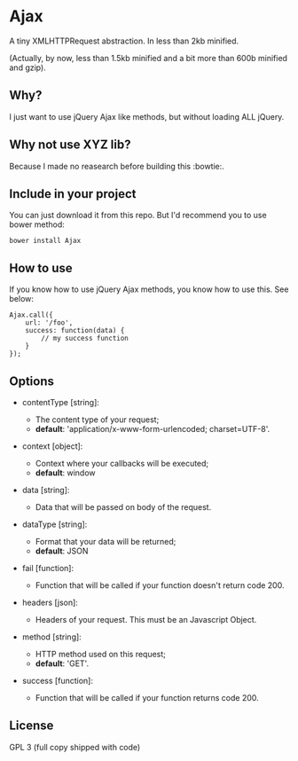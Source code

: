# Ajax

A tiny XMLHTTPRequest abstraction. In less than 2kb minified.

(Actually, by now, less than 1.5kb minified and a bit more than 600b minified and gzip).


## Why?

I just want to use jQuery Ajax like methods, but without loading ALL jQuery.


## Why not use XYZ lib?

Because I made no reasearch before building this :bowtie:.


## Include in your project

You can just download it from this repo. But I'd recommend you to use bower method:

```
bower install Ajax
```

## How to use

If you know how to use jQuery Ajax methods, you know how to use this. See below:

```
Ajax.call({
	url: '/foo',
	success: function(data) {
		// my success function
	}
});
```

## Options

* contentType [string]: 
	* The content type of your request;
	* **default**: 'application/x-www-form-urlencoded; charset=UTF-8'.

* context [object]:
	* Context where your callbacks will be executed;
	* **default**: window

* data [string]:
	* Data that will be passed on body of the request.

* dataType [string]:
	* Format that your data will be returned;
	* **default**: JSON

* fail [function]:
	* Function that will be called if your function doesn't return code 200.

* headers [json]: 
	* Headers of your request. This must be an Javascript Object.

* method [string]:
	* HTTP method used on this request; 
	* **default**: 'GET'.

* success [function]:
	* Function that will be called if your function returns code 200.

## License

GPL 3 (full copy shipped with code)
